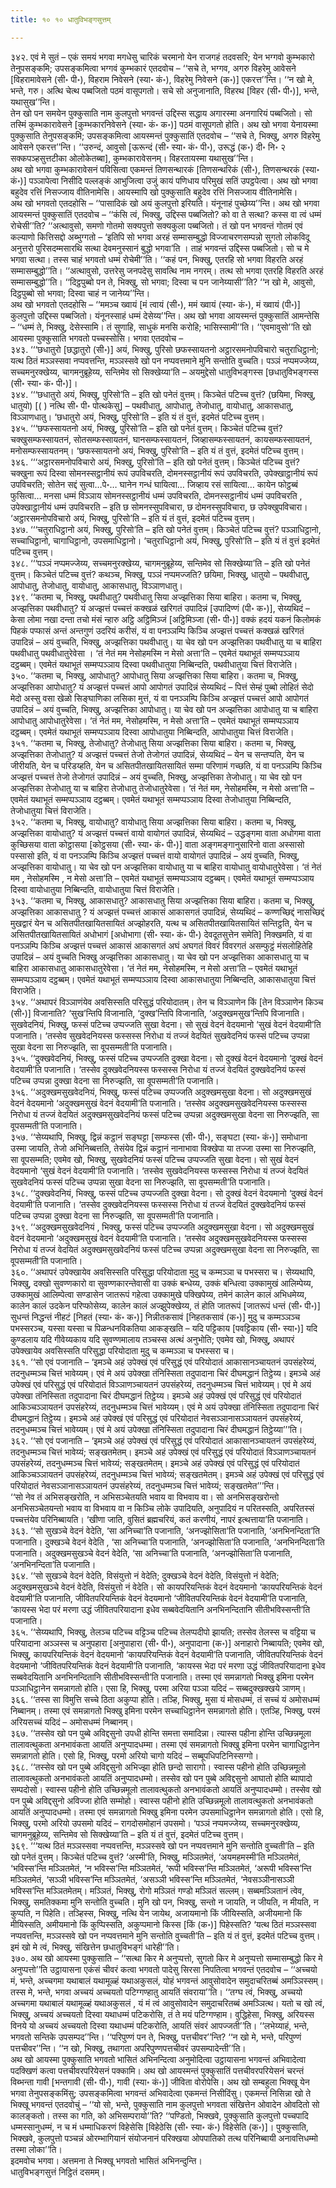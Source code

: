 ```yaml
---
title: १० १० धातुविभङ्गसुत्तम्

---
```


३४२. एवं मे सुतं – एकं समयं भगवा मगधेसु चारिकं चरमानो येन राजगहं तदवसरि; येन भग्गवो कुम्भकारो तेनुपसङ्कमि; उपसङ्कमित्वा भग्गवं कुम्भकारं एतदवोच – ‘‘सचे ते, भग्गव, अगरु विहरेमु आवेसने [विहरामावेसने (सी॰ पी॰), विहराम निवेसने (स्या॰ कं॰), विहरेमु निवेसने (क॰)] एकरत्त’’न्ति। ‘‘न खो मे, भन्ते, गरु। अत्थि चेत्थ पब्बजितो पठमं वासूपगतो। सचे सो अनुजानाति, विहरथ [विहर (सी॰ पी॰)], भन्ते, यथासुख’’न्ति।  
तेन खो पन समयेन पुक्कुसाति नाम कुलपुत्तो भगवन्तं उद्दिस्स सद्धाय अगारस्मा अनगारियं पब्बजितो। सो तस्मिं कुम्भकारावेसने [कुम्भकारनिवेसने (स्या॰ कं॰ क॰)] पठमं वासूपगतो होति। अथ खो भगवा येनायस्मा पुक्कुसाति तेनुपसङ्कमि; उपसङ्कमित्वा आयस्मन्तं पुक्कुसातिं एतदवोच – ‘‘सचे ते, भिक्खु, अगरु विहरेमु आवेसने एकरत्त’’न्ति। ‘‘उरुन्दं, आवुसो [ऊरून्दं (सी॰ स्या॰ कं॰ पी॰), उरूद्धं (क॰) दी॰ नि॰ २ सक्कपञ्हसुत्तटीका ओलोकेतब्बा], कुम्भकारावेसनम्। विहरतायस्मा यथासुख’’न्ति।  
अथ खो भगवा कुम्भकारावेसनं पविसित्वा एकमन्तं तिणसन्थारकं [तिणसन्थरिकं (सी॰), तिणसन्थरकं (स्या॰ कं॰)] पञ्ञापेत्वा निसीदि पल्लङ्कं आभुजित्वा उजुं कायं पणिधाय परिमुखं सतिं उपट्ठपेत्वा। अथ खो भगवा बहुदेव रत्तिं निसज्जाय वीतिनामेसि। आयस्मापि खो पुक्कुसाति बहुदेव रत्तिं निसज्जाय वीतिनामेसि।  
अथ खो भगवतो एतदहोसि – ‘‘पासादिकं खो अयं कुलपुत्तो इरियति। यंनूनाहं पुच्छेय्य’’न्ति। अथ खो भगवा आयस्मन्तं पुक्कुसातिं एतदवोच – ‘‘कंसि त्वं, भिक्खु, उद्दिस्स पब्बजितो? को वा ते सत्था? कस्स वा त्वं धम्मं रोचेसी’’ति? ‘‘अत्थावुसो, समणो गोतमो सक्यपुत्तो सक्यकुला पब्बजितो। तं खो पन भगवन्तं गोतमं एवं कल्याणो कित्तिसद्दो अब्भुग्गतो – ‘इतिपि सो भगवा अरहं सम्मासम्बुद्धो विज्जाचरणसम्पन्नो सुगतो लोकविदू अनुत्तरो पुरिसदम्मसारथि सत्था देवमनुस्सानं बुद्धो भगवा’ति । ताहं भगवन्तं उद्दिस्स पब्बजितो। सो च मे भगवा सत्था। तस्स चाहं भगवतो धम्मं रोचेमी’’ति। ‘‘कहं पन, भिक्खु, एतरहि सो भगवा विहरति अरहं सम्मासम्बुद्धो’’ति। ‘‘अत्थावुसो, उत्तरेसु जनपदेसु सावत्थि नाम नगरम्। तत्थ सो भगवा एतरहि विहरति अरहं सम्मासम्बुद्धो’’ति। ‘‘दिट्ठपुब्बो पन ते, भिक्खु, सो भगवा; दिस्वा च पन जानेय्यासी’’ति? ‘‘न खो मे, आवुसो, दिट्ठपुब्बो सो भगवा; दिस्वा चाहं न जानेय्य’’न्ति।  
अथ खो भगवतो एतदहोसि – ‘‘ममञ्च ख्वायं [मं त्वायं (सी॰), ममं ख्वायं (स्या॰ कं॰), मं ख्वायं (पी॰)] कुलपुत्तो उद्दिस्स पब्बजितो। यंनूनस्साहं धम्मं देसेय्य’’न्ति। अथ खो भगवा आयस्मन्तं पुक्कुसातिं आमन्तेसि – ‘‘धम्मं ते, भिक्खु, देसेस्सामि। तं सुणाहि, साधुकं मनसि करोहि; भासिस्सामी’’ति। ‘‘एवमावुसो’’ति खो आयस्मा पुक्कुसाति भगवतो पच्चस्सोसि। भगवा एतदवोच –  
३४३. ‘‘‘छधातुरो [छद्धातुरो (सी॰)] अयं, भिक्खु, पुरिसो छफस्सायतनो अट्ठारसमनोपविचारो चतुराधिट्ठानो; यत्थ ठितं मञ्ञस्सवा नप्पवत्तन्ति, मञ्ञस्सवे खो पन नप्पवत्तमाने मुनि सन्तोति वुच्चति। पञ्ञं नप्पमज्जेय्य, सच्चमनुरक्खेय्य, चागमनुब्रूहेय्य, सन्तिमेव सो सिक्खेय्या’ति – अयमुद्देसो धातुविभङ्गस्स [छधातुविभङ्गस्स (सी॰ स्या॰ कं॰ पी॰)]।  
३४४. ‘‘‘छधातुरो अयं, भिक्खु, पुरिसो’ति – इति खो पनेतं वुत्तम्। किञ्चेतं पटिच्च वुत्तं? (छयिमा, भिक्खु, धातुयो) [( ) नत्थि सी॰ पी॰ पोत्थकेसु] – पथवीधातु, आपोधातु, तेजोधातु, वायोधातु, आकासधातु, विञ्ञाणधातु। ‘छधातुरो अयं, भिक्खु, पुरिसो’ति – इति यं तं वुत्तं, इदमेतं पटिच्च वुत्तम्।  
३४५. ‘‘‘छफस्सायतनो अयं, भिक्खु, पुरिसो’ति – इति खो पनेतं वुत्तम्। किञ्चेतं पटिच्च वुत्तं? चक्खुसम्फस्सायतनं, सोतसम्फस्सायतनं, घानसम्फस्सायतनं, जिव्हासम्फस्सायतनं, कायसम्फस्सायतनं, मनोसम्फस्सायतनम्। ‘छफस्सायतनो अयं, भिक्खु, पुरिसो’ति – इति यं तं वुत्तं, इदमेतं पटिच्च वुत्तम्।  
३४६. ‘‘‘अट्ठारसमनोपविचारो अयं, भिक्खु, पुरिसो’ति – इति खो पनेतं वुत्तम्। किञ्चेतं पटिच्च वुत्तं? चक्खुना रूपं दिस्वा सोमनस्सट्ठानीयं रूपं उपविचरति, दोमनस्सट्ठानीयं रूपं उपविचरति, उपेक्खाट्ठानीयं रूपं उपविचरति; सोतेन सद्दं सुत्वा…पे॰… घानेन गन्धं घायित्वा… जिव्हाय रसं सायित्वा… कायेन फोट्ठब्बं फुसित्वा… मनसा धम्मं विञ्ञाय सोमनस्सट्ठानीयं धम्मं उपविचरति, दोमनस्सट्ठानीयं धम्मं उपविचरति , उपेक्खाट्ठानीयं धम्मं उपविचरति – इति छ सोमनस्सुपविचारा, छ दोमनस्सुपविचारा, छ उपेक्खुपविचारा। ‘अट्ठारसमनोपविचारो अयं, भिक्खु, पुरिसो’ति – इति यं तं वुत्तं, इदमेतं पटिच्च वुत्तम्।  
३४७. ‘‘‘चतुराधिट्ठानो अयं, भिक्खु, पुरिसो’ति – इति खो पनेतं वुत्तम्। किञ्चेतं पटिच्च वुत्तं? पञ्ञाधिट्ठानो, सच्चाधिट्ठानो, चागाधिट्ठानो, उपसमाधिट्ठानो। ‘चतुराधिट्ठानो अयं, भिक्खु, पुरिसो’ति – इति यं तं वुत्तं इदमेतं पटिच्च वुत्तम्।  
३४८. ‘‘‘पञ्ञं नप्पमज्जेय्य, सच्चमनुरक्खेय्य, चागमनुब्रूहेय्य, सन्तिमेव सो सिक्खेय्या’ति – इति खो पनेतं वुत्तम्। किञ्चेतं पटिच्च वुत्तं? कथञ्च, भिक्खु, पञ्ञं नप्पमज्जति? छयिमा, भिक्खु, धातुयो – पथवीधातु, आपोधातु, तेजोधातु, वायोधातु, आकासधातु, विञ्ञाणधातु।  
३४९. ‘‘कतमा च, भिक्खु, पथवीधातु? पथवीधातु सिया अज्झत्तिका सिया बाहिरा। कतमा च, भिक्खु, अज्झत्तिका पथवीधातु? यं अज्झत्तं पच्चत्तं कक्खळं खरिगतं उपादिन्नं [उपादिण्णं (पी॰ क॰)], सेय्यथिदं – केसा लोमा नखा दन्ता तचो मंसं न्हारु अट्ठि अट्ठिमिञ्जं [अट्ठिमिञ्जा (सी॰ पी॰)] वक्कं हदयं यकनं किलोमकं पिहकं पप्फासं अन्तं अन्तगुणं उदरियं करीसं, यं वा पनञ्ञम्पि किञ्चि अज्झत्तं पच्चत्तं कक्खळं खरिगतं उपादिन्नं – अयं वुच्चति, भिक्खु, अज्झत्तिका पथवीधातु। या चेव खो पन अज्झत्तिका पथवीधातु या च बाहिरा पथवीधातु पथवीधातुरेवेसा । ‘तं नेतं मम नेसोहमस्मि न मेसो अत्ता’ति – एवमेतं यथाभूतं सम्मप्पञ्ञाय दट्ठब्बम्। एवमेतं यथाभूतं सम्मप्पञ्ञाय दिस्वा पथवीधातुया निब्बिन्दति, पथवीधातुया चित्तं विराजेति।  
३५०. ‘‘कतमा च, भिक्खु, आपोधातु? आपोधातु सिया अज्झत्तिका सिया बाहिरा। कतमा च, भिक्खु, अज्झत्तिका आपोधातु? यं अज्झत्तं पच्चत्तं आपो आपोगतं उपादिन्नं सेय्यथिदं – पित्तं सेम्हं पुब्बो लोहितं सेदो मेदो अस्सु वसा खेळो सिङ्घाणिका लसिका मुत्तं, यं वा पनञ्ञम्पि किञ्चि अज्झत्तं पच्चत्तं आपो आपोगतं उपादिन्नं – अयं वुच्चति, भिक्खु, अज्झत्तिका आपोधातु। या चेव खो पन अज्झत्तिका आपोधातु या च बाहिरा आपोधातु आपोधातुरेवेसा। ‘तं नेतं मम, नेसोहमस्मि, न मेसो अत्ता’ति – एवमेतं यथाभूतं सम्मप्पञ्ञाय दट्ठब्बम्। एवमेतं यथाभूतं सम्मप्पञ्ञाय दिस्वा आपोधातुया निब्बिन्दति, आपोधातुया चित्तं विराजेति।  
३५१. ‘‘कतमा च, भिक्खु, तेजोधातु? तेजोधातु सिया अज्झत्तिका सिया बाहिरा। कतमा च, भिक्खु, अज्झत्तिका तेजोधातु? यं अज्झत्तं पच्चत्तं तेजो तेजोगतं उपादिन्नं, सेय्यथिदं – येन च सन्तप्पति, येन च जीरीयति, येन च परिडय्हति, येन च असितपीतखायितसायितं सम्मा परिणामं गच्छति, यं वा पनञ्ञम्पि किञ्चि अज्झत्तं पच्चत्तं तेजो तेजोगतं उपादिन्नं – अयं वुच्चति, भिक्खु, अज्झत्तिका तेजोधातु। या चेव खो पन अज्झत्तिका तेजोधातु या च बाहिरा तेजोधातु तेजोधातुरेवेसा। ‘तं नेतं मम, नेसोहमस्मि, न मेसो अत्ता’ति – एवमेतं यथाभूतं सम्मप्पञ्ञाय दट्ठब्बम्। एवमेतं यथाभूतं सम्मप्पञ्ञाय दिस्वा तेजोधातुया निब्बिन्दति, तेजोधातुया चित्तं विराजेति।  
३५२. ‘‘कतमा च, भिक्खु, वायोधातु? वायोधातु सिया अज्झत्तिका सिया बाहिरा। कतमा च, भिक्खु, अज्झत्तिका वायोधातु? यं अज्झत्तं पच्चत्तं वायो वायोगतं उपादिन्नं, सेय्यथिदं – उद्धङ्गमा वाता अधोगमा वाता कुच्छिसया वाता कोट्ठासया [कोट्ठसया (सी॰ स्या॰ कं॰ पी॰)] वाता अङ्गमङ्गानुसारिनो वाता अस्सासो पस्सासो इति, यं वा पनञ्ञम्पि किञ्चि अज्झत्तं पच्चत्तं वायो वायोगतं उपादिन्नं – अयं वुच्चति, भिक्खु, अज्झत्तिका वायोधातु। या चेव खो पन अज्झत्तिका वायोधातु या च बाहिरा वायोधातु वायोधातुरेवेसा। ‘तं नेतं मम , नेसोहमस्मि , न मेसो अत्ता’ति – एवमेतं यथाभूतं सम्मप्पञ्ञाय दट्ठब्बम्। एवमेतं यथाभूतं सम्मप्पञ्ञाय दिस्वा वायोधातुया निब्बिन्दति, वायोधातुया चित्तं विराजेति।  
३५३. ‘‘कतमा च, भिक्खु, आकासधातु? आकासधातु सिया अज्झत्तिका सिया बाहिरा। कतमा च, भिक्खु, अज्झत्तिका आकासधातु ? यं अज्झत्तं पच्चत्तं आकासं आकासगतं उपादिन्नं, सेय्यथिदं – कण्णच्छिद्दं नासच्छिद्दं मुखद्वारं येन च असितपीतखायितसायितं अज्झोहरति, यत्थ च असितपीतखायितसायितं सन्तिट्ठति, येन च असितपीतखायितसायितं अधोभागं [अधोभागा (सी॰ स्या॰ कं॰ पी॰) देवदूतसुत्तेन समेति] निक्खमति, यं वा पनञ्ञम्पि किञ्चि अज्झत्तं पच्चत्तं आकासं आकासगतं अघं अघगतं विवरं विवरगतं असम्फुट्ठं मंसलोहितेहि उपादिन्नं – अयं वुच्चति भिक्खु अज्झत्तिका आकासधातु। या चेव खो पन अज्झत्तिका आकासधातु या च बाहिरा आकासधातु आकासधातुरेवेसा। ‘तं नेतं मम, नेसोहमस्मि, न मेसो अत्ता’ति – एवमेतं यथाभूतं सम्मप्पञ्ञाय दट्ठब्बम्। एवमेतं यथाभूतं सम्मप्पञ्ञाय दिस्वा आकासधातुया निब्बिन्दति, आकासधातुया चित्तं विराजेति।  
३५४. ‘‘अथापरं विञ्ञाणंयेव अवसिस्सति परिसुद्धं परियोदातम्। तेन च विञ्ञाणेन किं [तेन विञ्ञाणेन किञ्च (सी॰)] विजानाति? ‘सुख’न्तिपि विजानाति, ‘दुक्ख’न्तिपि विजानाति, ‘अदुक्खमसुख’न्तिपि विजानाति। सुखवेदनियं, भिक्खु, फस्सं पटिच्च उप्पज्जति सुखा वेदना। सो सुखं वेदनं वेदयमानो ‘सुखं वेदनं वेदयामी’ति पजानाति। ‘तस्सेव सुखवेदनियस्स फस्सस्स निरोधा यं तज्जं वेदयितं सुखवेदनियं फस्सं पटिच्च उप्पन्ना सुखा वेदना सा निरुज्झति, सा वूपसम्मती’ति पजानाति।  
३५५. ‘‘दुक्खवेदनियं, भिक्खु, फस्सं पटिच्च उप्पज्जति दुक्खा वेदना। सो दुक्खं वेदनं वेदयमानो ‘दुक्खं वेदनं वेदयामी’ति पजानाति। ‘तस्सेव दुक्खवेदनियस्स फस्सस्स निरोधा यं तज्जं वेदयितं दुक्खवेदनियं फस्सं पटिच्च उप्पन्ना दुक्खा वेदना सा निरुज्झति, सा वूपसम्मती’ति पजानाति।  
३५६. ‘‘अदुक्खमसुखवेदनियं, भिक्खु, फस्सं पटिच्च उप्पज्जति अदुक्खमसुखा वेदना। सो अदुक्खमसुखं वेदनं वेदयमानो ‘अदुक्खमसुखं वेदनं वेदयामी’ति पजानाति। ‘तस्सेव अदुक्खमसुखवेदनियस्स फस्सस्स निरोधा यं तज्जं वेदयितं अदुक्खमसुखवेदनियं फस्सं पटिच्च उप्पन्ना अदुक्खमसुखा वेदना सा निरुज्झति, सा वूपसम्मती’ति पजानाति।  
३५७. ‘‘सेय्यथापि, भिक्खु, द्विन्नं कट्ठानं सङ्घट्टा [सम्फस्स (सी॰ पी॰), सङ्घटा (स्या॰ कं॰)] समोधाना उस्मा जायति, तेजो अभिनिब्बत्तति, तेसंयेव द्विन्नं कट्ठानं नानाभावा विक्खेपा या तज्जा उस्मा सा निरुज्झति, सा वूपसम्मति; एवमेव खो, भिक्खु, सुखवेदनियं फस्सं पटिच्च उप्पज्जति सुखा वेदना। सो सुखं वेदनं वेदयमानो ‘सुखं वेदनं वेदयामी’ति पजानाति। ‘तस्सेव सुखवेदनियस्स फस्सस्स निरोधा यं तज्जं वेदयितं सुखवेदनियं फस्सं पटिच्च उप्पन्ना सुखा वेदना सा निरुज्झति, सा वूपसम्मती’ति पजानाति।  
३५८. ‘‘दुक्खवेदनियं, भिक्खु, फस्सं पटिच्च उप्पज्जति दुक्खा वेदना। सो दुक्खं वेदनं वेदयमानो ‘दुक्खं वेदनं वेदयामी’ति पजानाति। ‘तस्सेव दुक्खवेदनियस्स फस्सस्स निरोधा यं तज्जं वेदयितं दुक्खवेदनियं फस्सं पटिच्च उप्पन्ना दुक्खा वेदना सा निरुज्झति, सा वूपसम्मती’ति पजानाति।  
३५९. ‘‘अदुक्खमसुखवेदनियं , भिक्खु, फस्सं पटिच्च उप्पज्जति अदुक्खमसुखा वेदना। सो अदुक्खमसुखं वेदनं वेदयमानो ‘अदुक्खमसुखं वेदनं वेदयामी’ति पजानाति। ‘तस्सेव अदुक्खमसुखवेदनियस्स फस्सस्स निरोधा यं तज्जं वेदयितं अदुक्खमसुखवेदनियं फस्सं पटिच्च उप्पन्ना अदुक्खमसुखा वेदना सा निरुज्झति, सा वूपसम्मती’ति पजानाति।  
३६०. ‘‘अथापरं उपेक्खायेव अवसिस्सति परिसुद्धा परियोदाता मुदु च कम्मञ्ञा च पभस्सरा च। सेय्यथापि, भिक्खु, दक्खो सुवण्णकारो वा सुवण्णकारन्तेवासी वा उक्कं बन्धेय्य, उक्कं बन्धित्वा उक्कामुखं आलिम्पेय्य, उक्कामुखं आलिम्पेत्वा सण्डासेन जातरूपं गहेत्वा उक्कामुखे पक्खिपेय्य, तमेनं कालेन कालं अभिधमेय्य, कालेन कालं उदकेन परिप्फोसेय्य, कालेन कालं अज्झुपेक्खेय्य, तं होति जातरूपं [जातरूपं धन्तं (सी॰ पी॰)] सुधन्तं निद्धन्तं नीहटं [निहतं (स्या॰ कं॰ क॰)] निन्नीतकसावं [निहतकसावं (क॰)] मुदु च कम्मञ्ञञ्च पभस्सरञ्च, यस्सा यस्सा च पिळन्धनविकतिया आकङ्खति – यदि पट्टिकाय [पवट्टिकाय (सी॰ स्या॰)] यदि कुण्डलाय यदि गीवेय्यकाय यदि सुवण्णमालाय तञ्चस्स अत्थं अनुभोति; एवमेव खो, भिक्खु, अथापरं उपेक्खायेव अवसिस्सति परिसुद्धा परियोदाता मुदु च कम्मञ्ञा च पभस्सरा च।  
३६१. ‘‘सो एवं पजानाति – ‘इमञ्चे अहं उपेक्खं एवं परिसुद्धं एवं परियोदातं आकासानञ्चायतनं उपसंहरेय्यं, तदनुधम्मञ्च चित्तं भावेय्यम्। एवं मे अयं उपेक्खा तंनिस्सिता तदुपादाना चिरं दीघमद्धानं तिट्ठेय्य। इमञ्चे अहं उपेक्खं एवं परिसुद्धं एवं परियोदातं विञ्ञाणञ्चायतनं उपसंहरेय्यं, तदनुधम्मञ्च चित्तं भावेय्यम्। एवं मे अयं उपेक्खा तंनिस्सिता तदुपादाना चिरं दीघमद्धानं तिट्ठेय्य। इमञ्चे अहं उपेक्खं एवं परिसुद्धं एवं परियोदातं आकिञ्चञ्ञायतनं उपसंहरेय्यं, तदनुधम्मञ्च चित्तं भावेय्यम्। एवं मे अयं उपेक्खा तंनिस्सिता तदुपादाना चिरं दीघमद्धानं तिट्ठेय्य। इमञ्चे अहं उपेक्खं एवं परिसुद्धं एवं परियोदातं नेवसञ्ञानासञ्ञायतनं उपसंहरेय्यं, तदनुधम्मञ्च चित्तं भावेय्यम्। एवं मे अयं उपेक्खा तंनिस्सिता तदुपादाना चिरं दीघमद्धानं तिट्ठेय्या’’’ति।  
३६२. ‘‘सो एवं पजानाति – ‘इमञ्चे अहं उपेक्खं एवं परिसुद्धं एवं परियोदातं आकासानञ्चायतनं उपसंहरेय्यं, तदनुधम्मञ्च चित्तं भावेय्यं; सङ्खतमेतम्। इमञ्चे अहं उपेक्खं एवं परिसुद्धं एवं परियोदातं विञ्ञाणञ्चायतनं उपसंहरेय्यं, तदनुधम्मञ्च चित्तं भावेय्यं; सङ्खतमेतम्। इमञ्चे अहं उपेक्खं एवं परिसुद्धं एवं परियोदातं आकिञ्चञ्ञायतनं उपसंहरेय्यं, तदनुधम्मञ्च चित्तं भावेय्यं; सङ्खतमेतम्। इमञ्चे अहं उपेक्खं एवं परिसुद्धं एवं परियोदातं नेवसञ्ञानासञ्ञायतनं उपसंहरेय्यं, तदनुधम्मञ्च चित्तं भावेय्यं; सङ्खतमेत’’’न्ति।  
‘‘सो नेव तं अभिसङ्खरोति, न अभिसञ्चेतयति भवाय वा विभवाय वा। सो अनभिसङ्खरोन्तो अनभिसञ्चेतयन्तो भवाय वा विभवाय वा न किञ्चि लोके उपादियति, अनुपादियं न परितस्सति, अपरितस्सं पच्चत्तंयेव परिनिब्बायति। ‘खीणा जाति, वुसितं ब्रह्मचरियं, कतं करणीयं, नापरं इत्थत्ताया’ति पजानाति।  
३६३. ‘‘सो सुखञ्चे वेदनं वेदेति, ‘सा अनिच्चा’ति पजानाति, ‘अनज्झोसिता’ति पजानाति, ‘अनभिनन्दिता’ति पजानाति। दुक्खञ्चे वेदनं वेदेति , ‘सा अनिच्चा’ति पजानाति, ‘अनज्झोसिता’ति पजानाति, ‘अनभिनन्दिता’ति पजानाति। अदुक्खमसुखञ्चे वेदनं वेदेति, ‘सा अनिच्चा’ति पजानाति, ‘अनज्झोसिता’ति पजानाति, ‘अनभिनन्दिता’ति पजानाति।  
३६४. ‘‘सो सुखञ्चे वेदनं वेदेति, विसंयुत्तो नं वेदेति; दुक्खञ्चे वेदनं वेदेति, विसंयुत्तो नं वेदेति; अदुक्खमसुखञ्चे वेदनं वेदेति, विसंयुत्तो नं वेदेति। सो कायपरियन्तिकं वेदनं वेदयमानो ‘कायपरियन्तिकं वेदनं वेदयामी’ति पजानाति, जीवितपरियन्तिकं वेदनं वेदयमानो ‘जीवितपरियन्तिकं वेदनं वेदयामी’ति पजानाति, ‘कायस्स भेदा परं मरणा उद्धं जीवितपरियादाना इधेव सब्बवेदयितानि अनभिनन्दितानि सीतीभविस्सन्ती’ति पजानाति।  
३६५. ‘‘सेय्यथापि, भिक्खु, तेलञ्च पटिच्च वट्टिञ्च पटिच्च तेलप्पदीपो झायति; तस्सेव तेलस्स च वट्टिया च परियादाना अञ्ञस्स च अनुपहारा [अनुपाहारा (सी॰ पी॰), अनुपादाना (क॰)] अनाहारो निब्बायति; एवमेव खो, भिक्खु, कायपरियन्तिकं वेदनं वेदयमानो ‘कायपरियन्तिकं वेदनं वेदयामी’ति पजानाति, जीवितपरियन्तिकं वेदनं वेदयमानो ‘जीवितपरियन्तिकं वेदनं वेदयामी’ति पजानाति, ‘कायस्स भेदा परं मरणा उद्धं जीवितपरियादाना इधेव सब्बवेदयितानि अनभिनन्दितानि सीतीभविस्सन्ती’ति पजानाति। तस्मा एवं समन्नागतो भिक्खु इमिना परमेन पञ्ञाधिट्ठानेन समन्नागतो होति। एसा हि, भिक्खु, परमा अरिया पञ्ञा यदिदं – सब्बदुक्खक्खये ञाणम्।  
३६६. ‘‘तस्स सा विमुत्ति सच्चे ठिता अकुप्पा होति। तञ्हि, भिक्खु, मुसा यं मोसधम्मं, तं सच्चं यं अमोसधम्मं निब्बानम्। तस्मा एवं समन्नागतो भिक्खु इमिना परमेन सच्चाधिट्ठानेन समन्नागतो होति। एतञ्हि, भिक्खु, परमं अरियसच्चं यदिदं – अमोसधम्मं निब्बानम्।  
३६७. ‘‘तस्सेव खो पन पुब्बे अविद्दसुनो उपधी होन्ति समत्ता समादिन्ना। त्यास्स पहीना होन्ति उच्छिन्नमूला तालावत्थुकता अनभावंकता आयतिं अनुप्पादधम्मा। तस्मा एवं समन्नागतो भिक्खु इमिना परमेन चागाधिट्ठानेन समन्नागतो होति। एसो हि, भिक्खु, परमो अरियो चागो यदिदं – सब्बूपधिपटिनिस्सग्गो।  
३६८. ‘‘तस्सेव खो पन पुब्बे अविद्दसुनो अभिज्झा होति छन्दो सारागो। स्वास्स पहीनो होति उच्छिन्नमूलो तालावत्थुकतो अनभावंकतो आयतिं अनुप्पादधम्मो। तस्सेव खो पन पुब्बे अविद्दसुनो आघातो होति ब्यापादो सम्पदोसो। स्वास्स पहीनो होति उच्छिन्नमूलो तालावत्थुकतो अनभावंकतो आयतिं अनुप्पादधम्मो। तस्सेव खो पन पुब्बे अविद्दसुनो अविज्जा होति सम्मोहो। स्वास्स पहीनो होति उच्छिन्नमूलो तालावत्थुकतो अनभावंकतो आयतिं अनुप्पादधम्मो। तस्मा एवं समन्नागतो भिक्खु इमिना परमेन उपसमाधिट्ठानेन समन्नागतो होति। एसो हि, भिक्खु, परमो अरियो उपसमो यदिदं – रागदोसमोहानं उपसमो। ‘पञ्ञं नप्पमज्जेय्य, सच्चमनुरक्खेय्य, चागमनुब्रूहेय्य, सन्तिमेव सो सिक्खेय्या’ति – इति यं तं वुत्तं, इदमेतं पटिच्च वुत्तम्।  
३६९. ‘‘‘यत्थ ठितं मञ्ञस्सवा नप्पवत्तन्ति, मञ्ञस्सवे खो पन नप्पवत्तमाने मुनि सन्तोति वुच्चती’ति – इति खो पनेतं वुत्तम्। किञ्चेतं पटिच्च वुत्तं? ‘अस्मी’ति, भिक्खु, मञ्ञितमेतं, ‘अयमहमस्मी’ति मञ्ञितमेतं, ‘भविस्स’न्ति मञ्ञितमेतं, ‘न भविस्स’न्ति मञ्ञितमेतं, ‘रूपी भविस्स’न्ति मञ्ञितमेतं, ‘अरूपी भविस्स’न्ति मञ्ञितमेतं, ‘सञ्ञी भविस्स’न्ति मञ्ञितमेतं, ‘असञ्ञी भविस्स’न्ति मञ्ञितमेतं, ‘नेवसञ्ञीनासञ्ञी भविस्स’न्ति मञ्ञितमेतम्। मञ्ञितं, भिक्खु, रोगो मञ्ञितं गण्डो मञ्ञितं सल्लम्। सब्बमञ्ञितानं त्वेव, भिक्खु, समतिक्कमा मुनि सन्तोति वुच्चति। मुनि खो पन, भिक्खु, सन्तो न जायति, न जीयति, न मीयति, न कुप्पति, न पिहेति। तञ्हिस्स, भिक्खु, नत्थि येन जायेथ, अजायमानो किं जीयिस्सति, अजीयमानो किं मीयिस्सति, अमीयमानो किं कुप्पिस्सति, अकुप्पमानो किस्स [किं (क॰)] पिहेस्सति? ‘यत्थ ठितं मञ्ञस्सवा नप्पवत्तन्ति, मञ्ञस्सवे खो पन नप्पवत्तमाने मुनि सन्तोति वुच्चती’ति – इति यं तं वुत्तं, इदमेतं पटिच्च वुत्तम्। इमं खो मे त्वं, भिक्खु, संखित्तेन छधातुविभङ्गं धारेही’’ति।  
३७०. अथ खो आयस्मा पुक्कुसाति – ‘‘सत्था किर मे अनुप्पत्तो, सुगतो किर मे अनुप्पत्तो सम्मासम्बुद्धो किर मे अनुप्पत्तो’’ति उट्ठायासना एकंसं चीवरं कत्वा भगवतो पादेसु सिरसा निपतित्वा भगवन्तं एतदवोच – ‘‘अच्चयो मं, भन्ते, अच्चगमा यथाबालं यथामूळ्हं यथाअकुसलं, योहं भगवन्तं आवुसोवादेन समुदाचरितब्बं अमञ्ञिस्सम्। तस्स मे, भन्ते, भगवा अच्चयं अच्चयतो पटिग्गण्हातु आयतिं संवराया’’ति। ‘‘तग्घ त्वं, भिक्खु, अच्चयो अच्चगमा यथाबालं यथामूळ्हं यथाअकुसलं , यं मं त्वं आवुसोवादेन समुदाचरितब्बं अमञ्ञित्थ। यतो च खो त्वं, भिक्खु, अच्चयं अच्चयतो दिस्वा यथाधम्मं पटिकरोसि, तं ते मयं पटिग्गण्हाम। वुद्धिहेसा, भिक्खु, अरियस्स विनये यो अच्चयं अच्चयतो दिस्वा यथाधम्मं पटिकरोति, आयतिं संवरं आपज्जती’’ति। ‘‘लभेय्याहं, भन्ते, भगवतो सन्तिके उपसम्पद’’न्ति। ‘‘परिपुण्णं पन ते, भिक्खु, पत्तचीवर’’न्ति? ‘‘न खो मे, भन्ते, परिपुण्णं पत्तचीवर’’न्ति। ‘‘न खो, भिक्खु, तथागता अपरिपुण्णपत्तचीवरं उपसम्पादेन्ती’’ति।  
अथ खो आयस्मा पुक्कुसाति भगवतो भासितं अभिनन्दित्वा अनुमोदित्वा उट्ठायासना भगवन्तं अभिवादेत्वा पदक्खिणं कत्वा पत्तचीवरपरियेसनं पक्कामि। अथ खो आयस्मन्तं पुक्कुसातिं पत्तचीवरपरियेसनं चरन्तं विब्भन्ता गावी [भन्तगावी (सी॰ पी॰), गावी (स्या॰ कं॰)] जीविता वोरोपेसि। अथ खो सम्बहुला भिक्खू येन भगवा तेनुपसङ्कमिंसु; उपसङ्कमित्वा भगवन्तं अभिवादेत्वा एकमन्तं निसीदिंसु। एकमन्तं निसिन्ना खो ते भिक्खू भगवन्तं एतदवोचुं – ‘‘यो सो, भन्ते, पुक्कुसाति नाम कुलपुत्तो भगवता संखित्तेन ओवादेन ओवदितो सो कालङ्कतो। तस्स का गति, को अभिसम्परायो’’ति? ‘‘पण्डितो, भिक्खवे, पुक्कुसाति कुलपुत्तो पच्चपादि धम्मस्सानुधम्मं, न च मं धम्माधिकरणं विहेसेसि [विहेठेसि (सी॰ स्या॰ कं॰) विहेसेति (क॰)]। पुक्कुसाति, भिक्खवे, कुलपुत्तो पञ्चन्नं ओरम्भागियानं संयोजनानं परिक्खया ओपपातिको तत्थ परिनिब्बायी अनावत्तिधम्मो तस्मा लोका’’ति।  
इदमवोच भगवा। अत्तमना ते भिक्खू भगवतो भासितं अभिनन्दुन्ति।  
धातुविभङ्गसुत्तं निट्ठितं दसमम्।  

